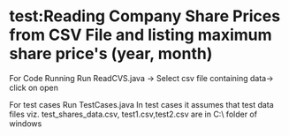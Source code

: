 test:Reading Company Share Prices from CSV File and listing maximum share price's (year, month)
====
For Code Running
Run ReadCVS.java -> Select csv file containing data-> click on open

For test cases Run TestCases.java
In test cases it assumes that test data files viz. test_shares_data.csv, test1.csv,test2.csv are in C:\ folder of windows
